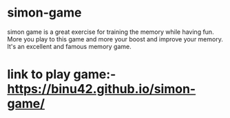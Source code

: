 # simon-game
simon game is a great exercise for training the memory while having fun. More you play to this game and more your boost and improve your memory. It's an excellent and famous memory game.
# link to play game:- https://binu42.github.io/simon-game/
